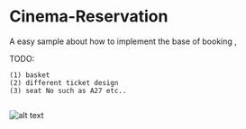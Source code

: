 Cinema-Reservation
==================

A easy sample about how to implement the base of booking ,


TODO:

```
(1) basket
(2) different ticket design
(3) seat No such as A27 etc..
 

```

![alt text](https://dl.dropboxusercontent.com/u/23971112/cinamabooking.JPG "Title")

